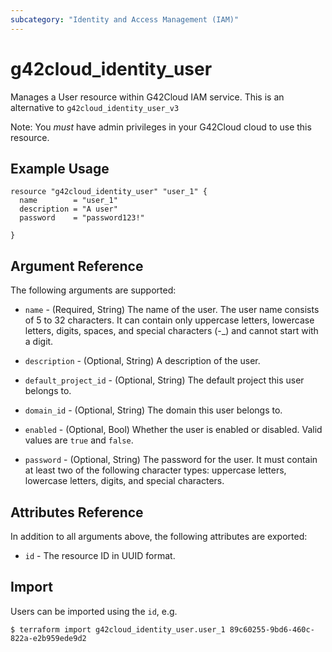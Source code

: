 ```yaml
---
subcategory: "Identity and Access Management (IAM)"
---
```


# g42cloud\_identity\_user

Manages a User resource within G42Cloud IAM service.
This is an alternative to `g42cloud_identity_user_v3`

Note: You _must_ have admin privileges in your G42Cloud cloud to use
this resource.

## Example Usage

```hcl
resource "g42cloud_identity_user" "user_1" {
  name        = "user_1"
  description = "A user"
  password    = "password123!"

}
```

## Argument Reference

The following arguments are supported:

* `name` - (Required, String) The name of the user. The user name consists of 5 to 32
     characters. It can contain only uppercase letters, lowercase letters, 
     digits, spaces, and special characters (-_) and cannot start with a digit.

* `description` - (Optional, String) A description of the user.

* `default_project_id` - (Optional, String) The default project this user belongs to.

* `domain_id` - (Optional, String) The domain this user belongs to.

* `enabled` - (Optional, Bool) Whether the user is enabled or disabled. Valid
    values are `true` and `false`.

* `password` - (Optional, String) The password for the user. It must contain at least 
     two of the following character types: uppercase letters, lowercase letters, 
     digits, and special characters.

## Attributes Reference

In addition to all arguments above, the following attributes are exported:

* `id` - The resource ID in UUID format.

## Import

Users can be imported using the `id`, e.g.

```
$ terraform import g42cloud_identity_user.user_1 89c60255-9bd6-460c-822a-e2b959ede9d2
```
